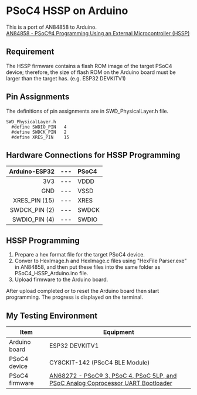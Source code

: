 # PSoC4 HSSP on Arduino
This is a port of AN84858 to Arduino.  
[AN84858 - PSoC®4 Programming Using an External Microcontroller (HSSP)](https://www.cypress.com/documentation/application-notes/an84858-psoc-4-programming-using-external-microcontroller-hssp)


## Requirement
The HSSP firmware contains a flash ROM image of the target PSoC4 device; therefore, the size of flash ROM on the Arduino board must be larger than the target has. (e.g. ESP32 DEVKITV1)


## Pin Assignments
The definitions of pin assignments are in SWD_PhysicalLayer.h file.
```
SWD_PhysicalLayer.h
  #define SWDIO_PIN   4
  #define SWDCK_PIN   2
  #define XRES_PIN    15
```


## Hardware Connections for HSSP Programming
|Arduino-ESP32 | --- |PSoC4 |
|-------------:|:---:|:-----|
|3V3           | --- |VDDD  |
|GND           | --- |VSSD  |
|XRES_PIN (15) | --- |XRES  |
|SWDCK_PIN (2) | --- |SWDCK |
|SWDIO_PIN (4) | --- |SWDIO |


## HSSP Programming
 1. Prepare a hex format file for the target PSoC4 device.
 2. Conver to HexImage.h and HexImage.c files using "HexFile Parser.exe" in AN84858, and then put these files into the same folder as PSoC4_HSSP_Arduino.ino file.
 3. Upload firmware to the Arduino board.

After upload completed or to reset the Arduino board then start programming. The progress is displayed on the terminal.


## My Testing Environment
|Item           |Equipment      |
|---------------|---------------|
|Arduino board  |ESP32 DEVKITV1 |
|PSoC4 device   |CY8CKIT-142 (PSoC4 BLE Module) |
|PSoC4 firmware |[AN68272 - PSoC® 3, PSoC 4, PSoC 5LP, and PSoC Analog Coprocessor UART Bootloader](https://www.cypress.com/documentation/application-notes/an68272-psoc-3-psoc-4-psoc-5lp-and-psoc-analog-coprocessor-uart) |
